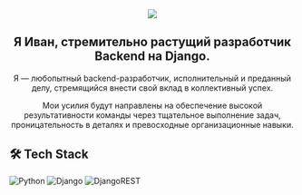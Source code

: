 
<div align="center">
<img src="https://user-images.githubusercontent.com/42115530/92640221-9728ca00-f2fa-11ea-8994-c72b26e937de.gif" align="center"/>
</div>
<h2 align="center">Я Иван, стремительно растущий разработчик Backend на Django.</h2>
<p align="center">Я — любопытный backend-разработчик, исполнительный и преданный делу, стремящийся внести свой вклад в коллективный успех. </p>
<p align="center">Мои усилия будут направлены на обеспечение высокой результативности команды через тщательное выполнение задач, проницательность в деталях и превосходные организационные навыки. </p>



## 🛠️ Tech Stack

![Python](https://img.shields.io/badge/python-3670A0?style=for-the-badge&logo=python&logoColor=ffdd54)
![Django](https://img.shields.io/badge/django-%23092E20.svg?style=for-the-badge&logo=django&logoColor=white)
![DjangoREST](https://img.shields.io/badge/DJANGO-REST-ff1709?style=for-the-badge&logo=django&logoColor=white&color=ff1709&labelColor=gray)

